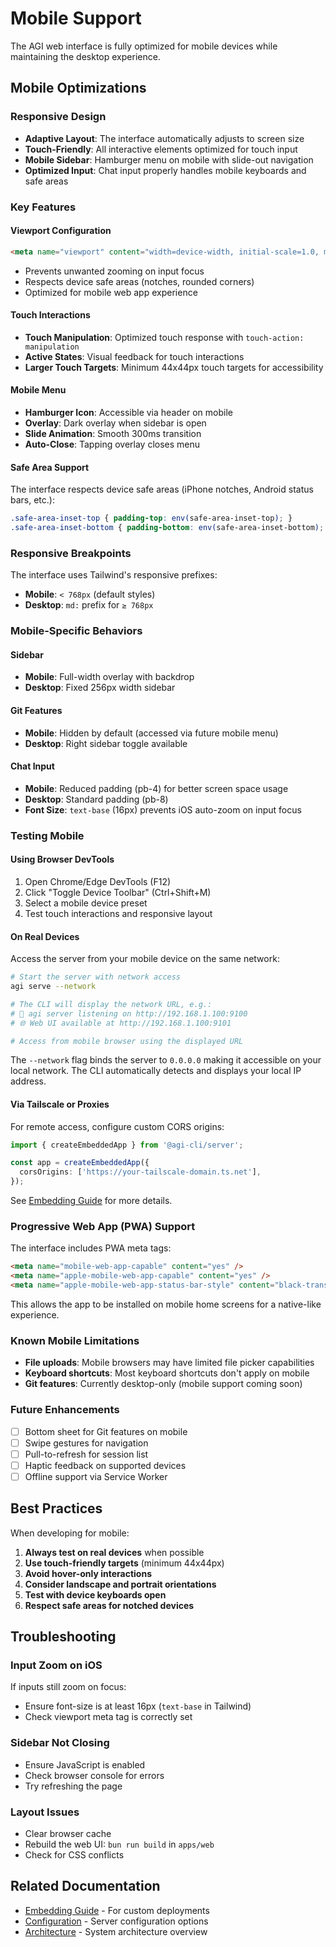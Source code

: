 # Mobile Support

The AGI web interface is fully optimized for mobile devices while maintaining the desktop experience.

## Mobile Optimizations

### Responsive Design
- **Adaptive Layout**: The interface automatically adjusts to screen size
- **Touch-Friendly**: All interactive elements optimized for touch input
- **Mobile Sidebar**: Hamburger menu on mobile with slide-out navigation
- **Optimized Input**: Chat input properly handles mobile keyboards and safe areas

### Key Features

#### Viewport Configuration
```html
<meta name="viewport" content="width=device-width, initial-scale=1.0, maximum-scale=1.0, user-scalable=no, viewport-fit=cover" />
```
- Prevents unwanted zooming on input focus
- Respects device safe areas (notches, rounded corners)
- Optimized for mobile web app experience

#### Touch Interactions
- **Touch Manipulation**: Optimized touch response with `touch-action: manipulation`
- **Active States**: Visual feedback for touch interactions
- **Larger Touch Targets**: Minimum 44x44px touch targets for accessibility

#### Mobile Menu
- **Hamburger Icon**: Accessible via header on mobile
- **Overlay**: Dark overlay when sidebar is open
- **Slide Animation**: Smooth 300ms transition
- **Auto-Close**: Tapping overlay closes menu

#### Safe Area Support
The interface respects device safe areas (iPhone notches, Android status bars, etc.):
```css
.safe-area-inset-top { padding-top: env(safe-area-inset-top); }
.safe-area-inset-bottom { padding-bottom: env(safe-area-inset-bottom); }
```

### Responsive Breakpoints

The interface uses Tailwind's responsive prefixes:
- **Mobile**: `< 768px` (default styles)
- **Desktop**: `md:` prefix for `≥ 768px`

### Mobile-Specific Behaviors

#### Sidebar
- **Mobile**: Full-width overlay with backdrop
- **Desktop**: Fixed 256px width sidebar

#### Git Features
- **Mobile**: Hidden by default (accessed via future mobile menu)
- **Desktop**: Right sidebar toggle available

#### Chat Input
- **Mobile**: Reduced padding (pb-4) for better screen space usage
- **Desktop**: Standard padding (pb-8)
- **Font Size**: `text-base` (16px) prevents iOS auto-zoom on input focus

### Testing Mobile

#### Using Browser DevTools
1. Open Chrome/Edge DevTools (F12)
2. Click "Toggle Device Toolbar" (Ctrl+Shift+M)
3. Select a mobile device preset
4. Test touch interactions and responsive layout

#### On Real Devices
Access the server from your mobile device on the same network:
```bash
# Start the server with network access
agi serve --network

# The CLI will display the network URL, e.g.:
# 🚀 agi server listening on http://192.168.1.100:9100
# 🌐 Web UI available at http://192.168.1.100:9101

# Access from mobile browser using the displayed URL
```

The `--network` flag binds the server to `0.0.0.0` making it accessible on your local network. The CLI automatically detects and displays your local IP address.

#### Via Tailscale or Proxies
For remote access, configure custom CORS origins:
```typescript
import { createEmbeddedApp } from '@agi-cli/server';

const app = createEmbeddedApp({
  corsOrigins: ['https://your-tailscale-domain.ts.net'],
});
```

See [Embedding Guide](./embedding-guide.md) for more details.

### Progressive Web App (PWA) Support

The interface includes PWA meta tags:
```html
<meta name="mobile-web-app-capable" content="yes" />
<meta name="apple-mobile-web-app-capable" content="yes" />
<meta name="apple-mobile-web-app-status-bar-style" content="black-translucent" />
```

This allows the app to be installed on mobile home screens for a native-like experience.

### Known Mobile Limitations

- **File uploads**: Mobile browsers may have limited file picker capabilities
- **Keyboard shortcuts**: Most keyboard shortcuts don't apply on mobile
- **Git features**: Currently desktop-only (mobile support coming soon)

### Future Enhancements

- [ ] Bottom sheet for Git features on mobile
- [ ] Swipe gestures for navigation
- [ ] Pull-to-refresh for session list
- [ ] Haptic feedback on supported devices
- [ ] Offline support via Service Worker

## Best Practices

When developing for mobile:

1. **Always test on real devices** when possible
2. **Use touch-friendly targets** (minimum 44x44px)
3. **Avoid hover-only interactions**
4. **Consider landscape and portrait orientations**
5. **Test with device keyboards open**
6. **Respect safe areas for notched devices**

## Troubleshooting

### Input Zoom on iOS
If inputs still zoom on focus:
- Ensure font-size is at least 16px (`text-base` in Tailwind)
- Check viewport meta tag is correctly set

### Sidebar Not Closing
- Ensure JavaScript is enabled
- Check browser console for errors
- Try refreshing the page

### Layout Issues
- Clear browser cache
- Rebuild the web UI: `bun run build` in `apps/web`
- Check for CSS conflicts

## Related Documentation

- [Embedding Guide](./embedding-guide.md) - For custom deployments
- [Configuration](./configuration.md) - Server configuration options
- [Architecture](./architecture.md) - System architecture overview

